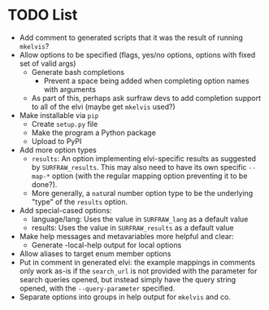 # TODO List

- Add comment to generated scripts that it was the result of running `mkelvis`?
- Allow options to be specified (flags, yes/no options, options with fixed set
  of valid args)
	- Generate bash completions
		- Prevent a space being added when completing option names with
		  arguments
	- As part of this, perhaps ask surfraw devs to add completion support
	  to all of the elvi (maybe get `mkelvis` used?)
- Make installable via `pip`
	- Create `setup.py` file
	- Make the program a Python package
	- Upload to PyPI
- Add more option types
	- `results`: An option implementing elvi-specific results as suggested
	  by `SURFRAW_results`. This may also need to have its own specific
`--map-*` option (with the regular mapping option preventing it to be done?).
	- More generally, a `nat`ural number option type to be the underlying
	  "type" of the `results` option.
- Add special-cased options:
	- language/lang: Uses the value in `SURFRAW_lang` as a default value
	- results: Uses the value in `SURFRAW_results` as a default value
- Make help messages and metavariables more helpful and clear:
	- Generate -local-help output for local options
- Allow aliases to target enum member options
- Put in comment in generated elvi: the example mappings in comments only work
  as-is if the `search_url` is not provided with the parameter for search
queries opened, but instead simply have the query string opened, with the
`--query-parameter` specified.
- Separate options into groups in help output for `mkelvis` and co.
